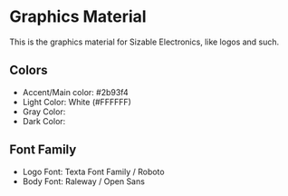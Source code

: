 # Graphics Material
This is the graphics material for Sizable Electronics, like logos and such.

## Colors
* Accent/Main color: #2b93f4
* Light Color: White (#FFFFFF)
* Gray Color:
* Dark Color:

## Font Family
* Logo Font: Texta Font Family / Roboto
* Body Font: Raleway / Open Sans